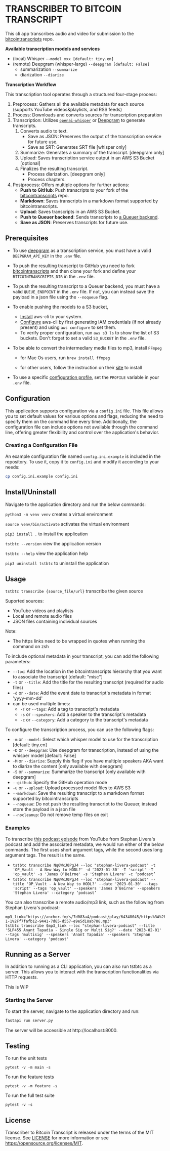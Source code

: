 # TRANSCRIBER TO BITCOIN TRANSCRIPT

This cli app transcribes audio and video for submission to the [bitcointranscripts](https://github.com/bitcointranscripts/bitcointranscripts) repo. 

**Available transcription models and services**

- (local) Whisper `--model xxx [default: tiny.en]`
- (remote) Deepgram (whisper-large) `--deepgram [default: False]`
  - summarization `--summarize`
  - diarization `--diarize`

**Transcription Workflow**

This transcription tool operates through a structured four-stage process:

1. Preprocess: Gathers all the available metadata for each source (supports YouTube videos&playlists, and RSS feeds)
2. Process: Downloads and converts sources for transcription preparation
3. Transcription: Utilizes [`openai-whisper`](https://github.com/openai/whisper) or [Deepgram](https://deepgram.com/) to generate transcripts.
    1. Converts audio to text.
        - Save as JSON: Preserves the output of the transcription service for future use.
        - Save as SRT: Generates SRT file [whisper only]
    2. Summarize: Generates a summary of the transcript. [deepgram only]
    3. Upload: Saves transcription service output in an AWS S3 Bucket [optional]
    4. Finalizes the resulting transcript.
        - Process diarization. [deepgram only]
        - Process chapters.
4. Postprocess: Offers multiple options for further actions:
    - **Push to GitHub**: Push transcripts to your fork of the [bitcointranscripts](https://github.com/bitcointranscripts/bitcointranscripts) repo.
    - **Markdown**: Saves transcripts in a markdown format supported by bitcointranscripts.
    - **Upload**: Saves transcripts in an AWS S3 Bucket.
    - **Push to Queuer backend**: Sends transcripts to [a Queuer backend](https://github.com/bitcointranscripts/transcription-review-backend).
    - **Save as JSON**: Preserves transcripts for future use.


## Prerequisites

- To use [deepgram](https://deepgram.com/) as a transcription service,
  you must have a valid `DEEPGRAM_API_KEY` in the `.env` file.

- To push the resulting transcript to GitHub you need to fork
  [bitcointranscripts](https://github.com/bitcointranscripts/bitcointranscripts)
  and then clone your fork and define your `BITCOINTRANSCRIPTS_DIR` in the `.env` file.

- To push the resulting transcript to a Queuer backend, you must have a 
  valid `QUEUE_ENDPOINT` in the `.env` file. If not, you can instead save
  the payload in a json file using the `--noqueue` flag.

- To enable pushing the models to a S3 bucket,
    - [Install](https://aws.amazon.com/cli/) aws-cli to your system.
    - [Configure](https://docs.aws.amazon.com/cli/latest/userguide/cli-chap-configure.html)
      aws-cli by first generating IAM credentials (if not already present) and
      using `aws configure` to set them.
    - To verify proper configuration, run `aws s3 ls` to show the list of S3
      buckets. Don't forget to set a valid `S3_BUCKET` in the `.env` file.

- To be able to convert the intermediary media files to mp3, install `FFmpeg`

    - for Mac Os users, run `brew install ffmpeg`

    - for other users, follow the instruction on
      their [site](https://ffmpeg.org/) to install

- To use a specific [configuration profile](#configuration), set the `PROFILE` variable in your `.env` file.


## Configuration

This application supports configuration via a `config.ini` file.
This file allows you to set default values for various options and flags, reducing the need to specify them on the command line every time.
Additionally, the configuration file can include options not available through the command line, offering greater flexibility and control over the application's behavior.

### Creating a Configuration File

An example configuration file named `config.ini.example` is included in the repository.
To use it, copy it to `config.ini` and modify it according to your needs:
```sh
cp config.ini.example config.ini
```

## Install/Uninstall

Navigate to the application directory and run the below commands:

`python3 -m venv venv` creates a virtual environment

`source venv/bin/activate` activates the virtual environment

`pip3 install .` to install the application

`tstbtc --version` view the application version

`tstbtc --help` view the application help

`pip3 uninstall tstbtc` to uninstall the application

## Usage

`tstbtc transcribe {source_file/url}` transcribe the given source

Suported sources:
  - YouTube videos and playlists
  - Local and remote audio files
  - JSON files containing individual sources

Note:
- The https links need to be wrapped in quotes when running the command on zsh

To include optional metadata in your transcript, you can add the following
parameters:

- `--loc`: Add the location in the bitcointranscripts hierarchy that you want to associate the transcript [default: "misc"]
- `-t` or `--title`: Add the title for the resulting transcript (required for audio files)
- `-d` or `--date`: Add the event date to transcript's metadata in format 'yyyy-mm-dd'
- can be used multiple times:
  - `-T` or `--tags`: Add a tag to transcript's metadata
  - `-s` or `--speakers`: Add a speaker to the transcript's metadata
  - `-c` or `--category`: Add a category to the transcript's metadata

To configure the transcription process, you can use the following flags:

- `-m` or `--model`: Select which whisper model to use for the transcription [default: tiny.en]
- `-D` or `--deepgram`: Use deepgram for transcription, instead of using the whisper model [default: False]
- `-M` or `--diarize`: Supply this flag if you have multiple speakers AKA want to diarize the content [only available with deepgram]
- `-S` or `--summarize`: Summarize the transcript [only available with deepgram]
- `--github`: Specify the GitHub operation mode
- `-u` or `--upload`: Upload processed model files to AWS S3
- `--markdown`: Save the resulting transcript to a markdown format supported by bitcointranscripts
- `--noqueue`: Do not push the resulting transcript to the Queuer, instead store the payload in a json file
- `--nocleanup`: Do not remove temp files on exit

### Examples

To transcribe [this podcast episode](https://www.youtube.com/watch?v=Nq6WxJ0PgJ4) from YouTube
from Stephan Livera's podcast and add the associated metadata, we would run either
of the below commands. The first uses short argument tags, while the second uses
long argument tags. The result is the same.

- `tstbtc transcribe Nq6WxJ0PgJ4 --loc "stephan-livera-podcast" -t 'OP_Vault - A New Way to HODL?' -d '2023-01-30' -T 'script' -T 'op_vault' -s 'James O’Beirne' -s 'Stephan Livera' -c ‘podcast’`
- `tstbtc transcribe Nq6WxJ0PgJ4 --loc "stephan-livera-podcast" --title 'OP_Vault - A New Way to HODL?' --date '2023-01-30' --tags 'script' --tags 'op_vault' --speakers 'James O’Beirne' --speakers 'Stephan Livera' --category ‘podcast’`

You can also transcribe a remote audio/mp3 link, such as the following from Stephan Livera's podcast: 
```shell
mp3_link="https://anchor.fm/s/7d083a4/podcast/play/64348045/https%3A%2F%2Fd3ctxlq1ktw2nl.cloudfront.net%2Fstaging%2F2023-1-1%2Ff7fafb12-9441-7d85-d557-e9e5d18ab788.mp3"
tstbtc transcribe $mp3_link --loc "stephan-livera-podcast" --title 'SLP455 Anant Tapadia - Single Sig or Multi Sig?' --date '2023-02-01' --tags 'multisig' --speakers 'Anant Tapadia' --speakers 'Stephan Livera' --category 'podcast'
```

## Running as a Server

In addition to running as a CLI application, you can also run tstbtc as a server.
This allows you to interact with the transcription functionalities via HTTP requests.

This is WIP

### Starting the Server

To start the server, navigate to the application directory and run:

```sh
fastapi run server.py
```

The server will be accessible at http://localhost:8000.

## Testing

To run the unit tests

`pytest -v -m main -s`

To run the feature tests

`pytest -v -m feature -s`

To run the full test suite

`pytest -v -s`


## License

Transcriber to Bitcoin Transcript is released under the terms of the MIT
license. See [LICENSE](LICENSE) for more information or
see https://opensource.org/licenses/MIT.
